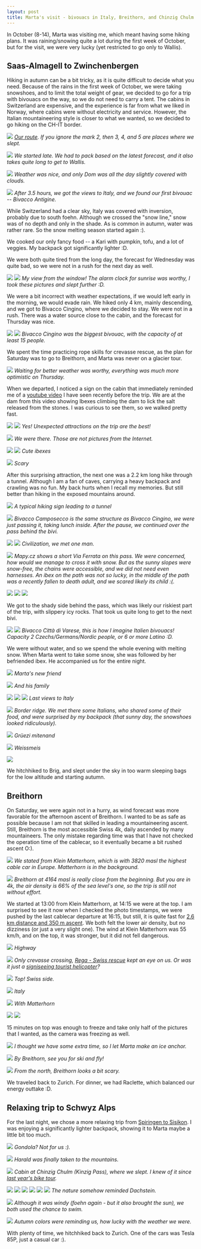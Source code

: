 ```yaml
---
layout: post
title: Marta's visit - bivouacs in Italy, Breithorn, and Chinzig Chulm
---
```


In October (8-14), Marta was visiting me, which meant having some hiking plans. It was raining/snowing quite a lot during the first week of October, but for the visit, we were very lucky (yet restricted to go only to Wallis).

## Saas-Almagell to Zwinchenbergen

Hiking in autumn can be a bit tricky, as it is quite difficult to decide what you need. Because of the rains in the first week of October, we were taking snowshoes, and to limit the total weight of gear, we decided to go for a trip with bivouacs on the way, so we do not need to carry a tent. The cabins in Switzerland are expensive, and the experience is far from what we liked in Norway, where cabins were without electricity and service. However, the Italian mountaineering style is closer to what we wanted, so we decided to go hiking on the CH-IT border.

![](https://lh3.googleusercontent.com/1fu2Q41zW15Tg_Z-RNE9D6rRPCNquvWJqvbsivNQbECxEl5QTzsp0GxQJp7eouWU-AAeOXybH-jsXKnK7v38Xby_N4ujyRumiTlCQFfhMW8ILIjVpt5NJWT-pwYv2c21Kt_dm5uwN70=w2384-h1341-no)
*[Our route](https://en.mapy.cz/s/nosutatega). If you ignore the mark 2, then 3, 4, and 5 are places where we slept.*

![](https://lh3.googleusercontent.com/wvAZrTtafczhhdw1giAb47maUVWK6ggmggb68ZMTJQx5RSWMB_Ip5BOFr4CJR_zBGAzob_zz0ZArgg-oZsY40Tjpg4b64Q-SLmUpfdWm1QAcjWN8E8DyOmHQvB86YrW2ofvcUBJB1k0=w2560-h854-no)
*We started late. We had to pack based on the latest forecast, and it also takes quite long to get to Wallis.*

![](https://lh3.googleusercontent.com/WDR92JPWiP72k6H_2ZaY7WgnFwNZ45n3NMtl489NAZDpA3P7alrobPOwTnLbCsrpjsP8bNoRxtUAMM39NKRp0_aDSZDNb67fAmqaZYm3dnlFukWNPGF0IozQiGimHPMeKA-Q8W3UfeM=w2560-h1440-no)
*Weather was nice, and only Dom was all the day slightly covered with clouds.*

![](https://lh3.googleusercontent.com/lWO_L63oY1hAB36f-LZ3Jc6HNJlr1315FZVrTETNKQWXTB417fRP-44XOVb-aR9YTsJMnSH5pYnFA-YeQym1uKKUjGse70mfPzP0T7CZP1BLRTSXwz5UvVu2O-Td8_hSGNo6xYgjYZ4=w2560-h949-no)
*After 3.5 hours, we got the views to Italy, and we found our first bivouac -- Bivacco Antigine.*

While Switzerland had a clear sky, Italy was covered with inversion, probably due to south foehn. Although we crossed the "snow line," snow was of no depth and only in the shade. As is common in autumn, water was rather rare. So the snow melting season started again :).

We cooked our only fancy food  -- a Kari with pumpkin, tofu, and a lot of veggies. My backpack got significantly lighter :D.

We were both quite tired from the long day, the forecast for Wednesday was quite bad, so we were not in a rush for the next day as well.

![](https://lh3.googleusercontent.com/9aOcpci11dFKw7hbiis7sOzbfFd_SHlUS27X_bpDVE-KKn2pJLY3UGjVrP_5n1e2IXXBQpm7pFSTPXr_H2-TDBmOqNlQ9d0Ms9EeieNHmstr7zN3Fh1ZdT43rRdLLRULZbaLDorr924=w2160-h1440-no)
![](https://lh3.googleusercontent.com/1cvyhJDV_Jc2S6_UaJt7WoKhEXKSdRuWEPVq1RV55kdWJJ2te0IalHYfdX3UVrdlV8LDjn30cCvICOszuUCweUcztZSCGIa6xqOVOPZ6J9xP_Gg-gTGoPD1KCb4m6ANzOmWUbK4CI7A=w2160-h1440-no)
*My view from the window! The alarm clock for sunrise was worthy, I took these pictures and slept further :D.*

We were a bit incorrect with weather expectations, if we would left early in the morning, we would evade rain. We hiked only 4 km, mainly descending, and we got to Bivacco Cingino, where we decided to stay. We were not in a rush. There was a water source close to the cabin, and the forecast for Thursday was nice.

![](https://lh3.googleusercontent.com/FwmjCKia28c_heksg8pKTMWTfdl8vboog5q-PDcKKRaO4r_-1zgrfbjlbabOWJPj6-S1ZgayQmYMlx7ZxIJp23vXdxYtxtl6P4Kt25PVRxlfRueJbC5jALvmZbpua6T9YkIlVKDWGtw=w2160-h1440-no)
![](https://lh3.googleusercontent.com/i1jDFKYovjNE7y4ZBCji1do0k2fS6I2302UwZH_7wIKFWb9ynD-M-1-BHdZspwO0pbKe41jCsAvtpyC_NV4x5Arp1AfhKiRInPdquij_F29OaP8BLbR7wHdQgkGdwg5H_VOTKOac1sw=w960-h1440-no)
*Bivacco Cingino was the biggest bivouac, with the capacity of at least 15 people.*

We spent the time practicing rope skills for crevasse rescue, as the plan for Saturday was to go to Breithorn, and Marta was never on a glacier tour.

![](https://lh3.googleusercontent.com/6qhvhQ_sdKFNGj_GqD0WPVIBz9JqUOt3qmjNhXKd46_Bu592wDw448BrDdQXGGesQ2PPoGD-jLr238tA4oBrKb4YJPjgRKARzpnEaMFa4KR5aQ19n5vyEYDdqyeZLpDA8cbe0kSkYio=w2160-h1440-no)
*Waiting for better weather was worthy, everything was much more optimistic on Thursday.*

When we departed, I noticed a sign on the cabin that immediately reminded me of a [youtube video](https://www.youtube.com/watch?v=RG9TMn1FJzc) I have seen recently before the trip. We are at the dam from this video showing Ibexes climbing the dam to lick the salt released from the stones. I was curious to see them, so we walked pretty fast.

![](https://lh3.googleusercontent.com/FWcIkGO5P5TyJvr5gk6WOnRBjHFvDQ3om3UuGuaiG61P6yy1g36LsE2aX_7fOUNTOnCaGDMtAQcpG0iMR_5E5V9mHZCUBtLm6dkBqHWVp35M-PmDkDSmTotiTagk1Ni209-CnUXBcBI=w2160-h1440-no)
![](https://lh3.googleusercontent.com/p9Ah80vqD4AtYao1Or_9biQ1SnaF4I1HVzssTOwWlCwPT0izztI_UaZ505hlax1LGcZWM0sRXSlH3A49S7WV6OezBcM9QY13SleMUSOMvHpk6nCSsVISiftqAMkzHy4mo8ePers_1zQ=w2160-h1440-no)
*Yes! Unexpected attractions on the trip are the best!*

![](https://lh3.googleusercontent.com/DKsUxBMgpoz7NmqwfDk4ioSjYlrTGk4AEU0PPvRWRmduQau4O5zPUOMcNB65Vi1JB1hMwNIj9jSJH-wxZ6UHEiNjaN47crGvmVzV2YEwBvXcFXzIrNnQawIIohViCqlYg2XbCE5mHS0=w2160-h1440-no)
*We were there. Those are not pictures from the Internet.*

![](https://lh3.googleusercontent.com/Dnwg3mJ3DFPsRNxrynzAUnnROX5H89WVXGM5cNQvZEEvYPRIzWud784KbAJTJukDbJSxG4eJRCx59IiVP5n_2ciuROFPeN406td-VhhlRQo1hbGK2h75o07LBldJPTepsCpszX9FJ54=w960-h1440-no)
![](https://lh3.googleusercontent.com/sNNeAGbpTevqvCm-FMhJ_J7Q4uTTcHW77k8zCMDD96n7uaW1N_sqIAPlE7Tl9WaNnk3lA3dPF2IGxP0tH3zpnUAe5cCzCfqezHwlNCY8YdT0tm_wbRQI53ViET97iJr-e6KJFGFwNbY=w2160-h1440-no)
*Cute ibexes*

![](https://lh3.googleusercontent.com/AVQgK4UPjG7XijiWJphBLoYEBL_RuN0F2NZ4Vb6YN0kSu3hgwlrCtqJuShyuR0zd6lEdMsSdPtZXOuSkyjHzx2RanMyxjI3NJZyWFh12epIkTjD3gWoVFB7AaGcasfmXRplzFU4xBWw=w2160-h1440-no)
*Scary*

After this surprising attraction, the next one was a 2.2 km long hike through a tunnel. Although I am a fan of caves, carrying a heavy backpack and crawling was no fun. My back hurts when I recall my memories. But still better than hiking in the exposed mountains around.

![](https://lh3.googleusercontent.com/ie42wwg_C7rCUraJE1ShKyKGMIySphryahJII0cl2b22TDU-QPBVdTqBVIzUB9-67nzDkGkLo130ruEwVo0ASsl78CWke78-siMx74QndIyKopg0X-h_mdBPuVqKkrglzJ1ht_YWfFo=w2160-h1440-no)
*A typical hiking sign leading to a tunnel*

![](https://lh3.googleusercontent.com/CXXSJ6WBUfGrpyfKwyPHHmH_GcJw1mQ8zH2PXIMaMKqnDufodwDvnHcAViX7hs_QrTD_faUE8bbwtZUzgn93RztsWKf6skQqjQWaxXItCKKH-lB0BG9Q64c9iowN6IGDsM7rSmsaCDA=w2160-h1440-no)
*Bivacco Camposecco is the same structure as Bivacco Cingino, we were just passing it, taking lunch inside. After the pause, we continued over the pass behind the bivi.*

![](https://lh3.googleusercontent.com/IzJ2iQBCjBL46TSR3HOTeVzm_uoruqi6HEboy3yi0msKKGb-KEdevqukzlXFxVlBD-kwV2Vnf-kKCUFjmM5iiKvW8RY1VvwT0iqLOLT0xalRVFTTe_GrcQdUKZ2cX9CRKuGRYV5047c=w2160-h1440-no)
![](https://lh3.googleusercontent.com/7SFHSvrJwkZzArOdtKbH9Twsw1bdtnfgOJvbElz3eMwCphcdjuQS_9ddQqNcsCqf8uMrO1sNDXOHv3kMjwbh6MD1eruRwE0PxRADkZgohw7B_B4bVDH8Zg3qJGLqO4ENxBwjQBOiLy0=w2160-h1440-no)
*Civilization, we met one man.*

![](https://lh3.googleusercontent.com/49wmMUIqa1pNLI0EV9_2-aTKMDTRm43lyo9920SEfY300fKuMSciVRWd9gPYPPR7Ggw_OUWZrcBb0AkTxmUXx8S7rRw5UbltLmzHwCSNhuqYS3ir_7W8jBPIoS_KpWY5qROE7efnM6A=w2160-h1440-no)
*Mapy.cz shows a short Via Ferrata on this pass. We were concerned, how would we manage to cross it with snow. But as the sunny slopes were snow-free, the chains were accessible, and we did not need even harnesses. An ibex on the path was not so lucky, in the middle of the path was a recently fallen to death adult, and we scared likely its child :(.*

![](https://lh3.googleusercontent.com/R1j65AhhHq2cHq78qQ9UqCkZgjVaNTyGl6m5B5GuHZtGSP7amcr-UitcG8eMo7MjUSlobsOYXnTjCZ-LRn3HYmWmRqG0Rq1yubRHx-LsEMEAxq5PsMVermjD0GApV6H7JWFHznw9bCY=w960-h1440-no)
![](https://lh3.googleusercontent.com/e3viUJ4lxy3U2oKUil_kSi1puN5PCXiAq8CnBXk7H0rUqHqG1Co54xZeEiE2_Zsyr2Iq81mQ5aRMQ4vpAEer7oX5pvfdg2pvS96nud26KsJtVCV6arCXURa5o0YSD3IfJriUH5E4kEY=w2160-h1440-no)
![](https://lh3.googleusercontent.com/YuRkaMmmf3JGDEsMz_6Q7a55K4UHqG0LzMyd_D4XMStXqD-cDEBwqDfV5bgf2G9D0NJC1nNJ7mHIN0g0T16aHeFvxlAKkB8AX38GtTuZ1ACuF4TLgrwjX0MvGkduoweCDH1Gsb5PK-0=w2160-h1440-no)

We got to the shady side behind the pass, which was likely our riskiest part of the trip, with slippery icy rocks. That took us quite long to get to the next bivi.

![](https://lh3.googleusercontent.com/o0usMN3qeYOsykUGvZwcGTjdVRZXSujtLVmd67u4IqoC5Fpz8wCNWRg1PhjVhT_gNEW_w1xHDxQahkacag41f6xDzCTsYmwaoNh-vU_PdUnPhyVLU0li7gWhUhY76jOvpNXhkbwRJdo=w2160-h1440-no)
![](https://lh3.googleusercontent.com/j6CK4SIh428QzKzjUaWPo5LgiiO7febgfY_0hraUuSTbKpi5lXF4-9ZEmGRKpYpCvtQw65tZPs-OixVXhFTHNosesfkyj6wrqzfi__sbx4AgUIdUO7vHcwGj0-4xTa9RB6LfEaZv0e0=w2160-h1440-no)
*Bivacco Città di Varese, this is how I imagine Italien bivouacs! Capacity 2 Czechs/Germans/Nordic people, or 6 or more Latino :D.*

We were without water, and so we spend the whole evening with melting snow. When Marta went to take some snow, she was followed by her befriended ibex. He accompanied us for the entire night.

![](https://lh3.googleusercontent.com/1InZKJEMD95WNC4jsH2Uq8eZoBaId3atwxKKp1K155nej905qdgEi-JDB3fR6TUHe34dcqB24TajHygHcSLDXi85PhCgjF46v1b0e-COWY0W_yAbD9AKxl-880LmbpQP9EXUTeRGnpo=w2160-h1440-no)
*Marta's new friend*

![](https://lh3.googleusercontent.com/CMplUC4T8fTZOlyQnxLt7xg6hu9A2-eLWfAwkKGbsoXVFEEDtZQMpohA4P6EYLs58gdV7ivm6Eg_d9Nb36oMFUiV52YVjHNO-v6QaDi-Qaz9406MV-jqAABRg82Phj79QTTA0BZDgc0=w2160-h1440-no)
*And his family*

![](https://lh3.googleusercontent.com/BAMhy5fgrOHXM0UNCqjw1dwRJygnzCgUuB3Fj7HNKGdTSIWTdc0AWEfsiTe1u4nyQHU9HjtBJmZrojQcGTIIKpUFxVA8PYzxUJErra4NY2vSoLfy4wwszUt7_7qdhxa-sMmfUxr47P0=w2200-h1238-no)
![](https://lh3.googleusercontent.com/5e0aw29s91XFKKx6xhzGjBLESyi8RadPRvRS0TDJFbSw98GVwKXv93V3jY7S-zmKOIcvcuYIeLAftNP9HfLOv9A71jhdDLKNVPA6cTlckozH335BBdNhhzRrUn3c2T2lBQhYslZomcI=w2560-h663-no)
![](https://lh3.googleusercontent.com/ivaUnzg9pF8vOInjW-3VKXG6O6Pctj7BMQB6z8HbfN2EYTlk8rCJQYW2bm6rC-w2fpovTvzADnuuS9e_YoHJEWUkL56QL232LJjw9YslYv244ptDZOSht92n32Lr-Qcfz_rUUrNhxhc=w2160-h1440-no)
*Last views to Italy*

![](https://lh3.googleusercontent.com/Apu-HRYggUJs43DKCEHl4M0Jx_xQHYMGsgML71d9qOd81F1ka2iBi6HiQkcAshKm9ZP5Thhjmahuaq1bAaXW8F3VxZyEVwsTs1jmple0gYYkesBz3qaREF2vG-0JQNXvpnZy4h16b4w=w960-h1440-no)
*Border ridge. We met there some Italians, who shared some of their food, and were surprised by my backpack (that sunny day, the snowshoes looked ridiculously).*

![](https://lh3.googleusercontent.com/STSUxpU0RAgx-SHT2eIlaKQfaSjcmM3aay62iJGNtVptiB0sIZX2ZDdcQHj5E_nfYqsrCLdyblAO5zHqtIOg_qgrraA9GP2_epDi2TKoo1Sze5lDu9NeTaXA9ao8eBY-cKLdPMD1uro=w2160-h1440-no)
*Grüezi mitenand*

![](https://lh3.googleusercontent.com/E-WrfX6aewYWpU2Ij9GI9jcClS9Fg4ocmSpj-ySu63O1ERncyZ-doKGnYQfDuNLfWWfr8dZmzW1ujNRDU6Lg4348gMgC6GgrXUX8hRUImHA2kEyoRxs67E2QRDJKgeExkiUN17ZtSrw=w960-h1440-no)
*Weissmeis*

![](https://lh3.googleusercontent.com/8NGTjkRTBjl9fJEoDDNY3l1N_DyMOLscdaEROlTlSECOqrxpitPow0KgHtX5WKWf7ysRMTPU98zUOlFXTBxkNy8FfbTRs1ve8WGClcAmkjx3lXQux96Fa-JjxSJ1Q_v8e12e18Gu6L0=w2560-h904-no)

We hitchhiked to Brig, and slept under the sky in too warm sleeping bags for the low altitude and starting autumn.

## Breithorn

On Saturday, we were again not in a hurry, as wind forecast was more favorable for the afternoon ascent of Breithorn. I wanted to be as safe as possible because I am not that skilled in leading a mountaineering ascent. Still, Breithorn is the most accessible Swiss 4k, daily ascended by many mountaineers. The only mistake regarding time was that I have not checked the operation time of the cablecar, so it eventually became a bit rushed ascent O:).

![](https://lh3.googleusercontent.com/eVHjTPI2V8vanRC4Li9vMsnr8UXbbjcerRHIoNs3f-tu6F5zldp6_ywg6PpqCb4GsbRoR3o2yDbZmGeogtNlrd2pNu8CE95HHo_bECXGda8BxqIkV4MBPnJFQx50FNsbBMLDBplbQKo=w2160-h1440-no)
*We stated from Klein Matterhorn, which is with 3820 masl the highest cable car in Europe. Matterhorn is in the background.*

![](https://lh3.googleusercontent.com/Rjsi-7rcKgv2WwgX14uhsQvXrQbG2uv2bxk27jsm2y_CwNCC6VWPcaUwebpJ2TeI2yc6p4bFyHLfGcnE5KSb5QtzsaH6nsCcEde0-zdJr3KN3o1HUh1grf-m1U-HwzMHkT4MtMJ7kKQ=w2160-h1440-no)
*Breithorn at 4164 masl is really close from the beginning. But you are in 4k, the air density is 66% of the sea level's one, so the trip is still not without effort.*

We started at 13:00 from Klein Matterhorn, at 14:15 we were at the top. I am surprised to see it now when I checked the photo timestamps, we were pushed by the last cablecar departure at 16:15, but still, it is quite fast for [2.6 km distance and 350 m ascent](https://en.mapy.cz/s/johekegava). We both felt the lower air density, but no dizziness (or just a very slight one). The wind at Klein Matterhorn was 55 km/h, and on the top, it was stronger, but it did not fell dangerous.

![](https://lh3.googleusercontent.com/uPWbSJpRwQaK1XmvPOPMrfQgkJfS_dtR3WpEDe4FnR0_R3tAEzqBYYEvWFMK-bMuXx9rs5IdaZU0ogRxzRwnlzzxLk2xYliQUyLItktd9eX9eavmRK6o_bwj8dnvwOh3IbCOgI-7u2Y=w2160-h1440-no)
*Highway*

![](https://lh3.googleusercontent.com/CdKi-mm3utQdAOIFtcaMIWdAV2UnF_wL68jk0pek8OyZz6s_i1INySmE-xW-jFc2BzmgVrVq1LDSwy2SeVPgARxbthQy2IEDehhVIVvji-QVOTUbdl_hcnmbzGmMVlZkRLgkCAAD1Qg=w2160-h1440-no)
*Only crevasse crossing, [Rega - Swiss rescue](https://www.rega.ch/en/explore-rega/in-words-and-pictures#pictures) kept an eye on us. Or was it just a [signiseeing tourist helicopter](https://www.zermatt.ch/en/Media/Offers-Articles/Helicopter-Sightseeing-Flight)?*

![](https://lh3.googleusercontent.com/yNhKZhltL6Kxt0o2VlUP3u2ERPC6TWAnGFA9nuWArl42ycHAiUDTOGsdBUttyyJzeLJCKOAJ0GYvan9QBOxTziBjlgvZrJNWNWs0SuAT-glLFeX58ClRxb2LLtLmC4al_evsTCTIkxo=w2200-h520-no)
*Top! Swiss side.*

![](https://lh3.googleusercontent.com/r7EIPavTA9RRx1uNbluke6MvHAJJJKUCWpefEAu9bJlcO79mHiD6PfG2SajweZ-iNlBEZJEJkmGtSEsG0AYtHH9h4gmifLADqtugUq71hMOaOpDpyIh7SjQFsTYy8Z5h2XWm5fHLpQs=w2560-h760-no)
*Italy*

![](https://lh3.googleusercontent.com/RtlKzhIXDyyColVSlzthE7Ju3qEK4waEunnyGGaDfuuVgI6Kxm4GUK7oNhFNZwnKgpFEZixCHHjbD7jTybqCQ61qi19zL-Xgi_IYq_YsTtfniZ1XDxVyI7hTle-UADqgGDYkMqVAVa8=w2160-h1440-no)
*With Matterhorn*

![](https://lh3.googleusercontent.com/c7Bo4LZP1zWjdi2QPz3cLU7PN80mhvKp0n7b6bWcp2L_Gh9avMtYwIyCJpIRKpS7LZSgFsU1loxTjcZIvq5L8Ixaj4_i4ti9wny1hqVENf6lOTEdc8TtwOviF7Ein7kqg2F3aA8Uoe0=w2160-h1440-no)
![](https://lh3.googleusercontent.com/LyUa2Li3xbGCKDHm_o79BPK8N8OJtvIYd0m4UvqPzz9mtGO0PMRC6hGYw3v7mvBm3oWD5c9Vt8vBXiuIXhGdw5UTqiCV88_Za9OzGsxhXzc0fZeaeZKzzl5hbEHlZQOU0Uf3QeP8s9k=w2160-h1440-no)

15 minutes on top was enough to freeze and take only half of the pictures that I wanted, as the camera was freezing as well.

![](https://lh3.googleusercontent.com/5NZe6AcSb1eYF9UL8Mwufe6DWAViruLjJism8sW1_0MhksM_CkJPNP7B3QTWSWYmTGB0InPFvgl6eosGw0OQDHAuUVs4vGE4SfzZq6aCvYIlqTOWCl_qFd_znz8tovsLvqs5QREraXc=w1200-h1801-no)
*I thought we have some extra time, so I let Marta make an ice anchor.*

![](https://lh3.googleusercontent.com/AZosVty_vc2k9bafOItkxDYWrcuOMGP05eZc8JzGzrc2GPsDNkmjar4Yz4mYxbCZWFKNg2yeyECkcWOHz7HHiARgF0FDVQZNZN-b8BQ8q1FRu4hO7BaluR2H-UVGwxNne7K_z_GT_RM=w2160-h1440-no)
*By Breithorn, see you for ski and fly!*

![](https://lh3.googleusercontent.com/haJm55-bQpCNzFS4qLhAVSMA30psnQE2jPvG-T-bnCDRuuY3u-jOvHH4VouT7AI1Zx6ni8zzk91XoxD6dr2RGcKRvcUj3UrVMJeaObssmeUGmutz32iRGcr7Z_jphoDU_Zl7X9BYbx4=w2560-h1440-no)
*From the north, Breithorn looks a bit scary.*

We traveled back to Zurich. For dinner, we had Raclette, which balanced our energy outtake :D.


## Relaxing trip to Schwyz Alps

For the last night, we chose a more relaxing trip from [Spiringen to Sisikon](https://en.mapy.cz/s/karekocoma). I was enjoying a significantly lighter backpack, showing it to Marta maybe a little bit too much.

![](https://lh3.googleusercontent.com/Gp53t3--PuNeNE2cTuqXN7jTh7fR76fbcXpEQ3vMNgG-wDoRZEqAcIsM7eQRtvkT_YkwlxOlPrDT1eAc8bJcUkNxf3ZGWjbSns-bk1BmuAPyh87_sO2old_r1JPELtPWIf4b9-MmnrA=w2160-h1440-no)
*Gondola? Not for us :).*

![](https://lh3.googleusercontent.com/d5jFw7Z8Yb2jd8CqDUM3-pZplptgEsfxGuOpH4MYgTMHvPlu-6qDUW9uxA_KIHI9_hIu3bLJdSVOjiHcifRSuAhFbXv-GRnUQUK9PbeAM63EBtnL2ol0eTAdpZ1HhPp1ul3TcNHH2h0=w2160-h1440-no)
*Harald was finally taken to the mountains.*

![](https://lh3.googleusercontent.com/U5tpna9kKJUq6I0qEsiWS90fqtFkuLRYmw0kDoMBtZRi0QhzP__RNHZ9eQro9Z3NXnE6ICvFDYL2x0OLk9PpCbITNXi-i26kSzH-YWzhdrCmyRsqe0DFkbZ027AWVOEG0UFY0G0axM4=w2160-h1440-no)
*Cabin at Chinzig Chulm (Kinzig Pass), where we slept. I knew of it since [last year's bike tour](https://bender250.github.io/Active_weekend/).*

![](https://lh3.googleusercontent.com/pdqP85IJqFPwkPpTK5KES6MbgxahP4nQllYUfPeez0W1lTnMGf3TJMAVEIQXU9xwFVb7EPRUEmCdbbbHVI0UacWqWLjN-s0IWHix_O0dhg3ugw0J-TtWX5vens6wP5ZsTlxX5uPiGN0=w2160-h1440-no)
![](https://lh3.googleusercontent.com/phFKBpzJ-Txr6OsPKEe4U0NJ_UIe0M92Isvol-UWkGJUuvyvxdrBprPgPl7WYaKueF-LdV75ihA_5BrhWIhUkgzqA_2wt082OwMzjVayRYPFVWsIgT3Qd534ZnktcOR5Y1V20C5SXzo=w2160-h1440-no)
![](https://lh3.googleusercontent.com/zTtL2pPriKhWhSPYktJzTQ5kcQHjBQDXlEB3zEVq5_pRh21DFIIYsWUR8S5utqrd5DfDJI2230vlCgDMTBQ8wf2jRBtZ21nYoQ8y8GBBugOEHfvijbCkRbjzRzix4DitnTS3WzD-xZI=w2200-h790-no)
![](https://lh3.googleusercontent.com/eaYjbJI6ybU9cuo9jdKMou7Ko2WE6JVBY8rzLegMwdWYjtkEP9SZmIjSjz46tMqxyflrkrKyK2ypYR5LOW-3N02VChagoszJq8eROTY1qhTHrODfQ59Yrjxy2xbN5qstmbxqiveFvTE=w2160-h1440-no)
![](https://lh3.googleusercontent.com/VtQ7HrM6CgusCLaiXtkE0ixB7F3TjnkcX4oayiRm2ZTqDINKhJkT6wEqrN-OqdDqKVo9OtwD8cJOf0LK9Uy1E5vKdHIQlEf49iB8puO0o0eka4kaTG7NDRQep5bGKcOPWXe3b4Dseto=w2560-h653-no)
![](https://lh3.googleusercontent.com/Pyfeezg8EkTmRZiXWZQUAcKo_lQcuO9JyX0K3TQW7V0ScQE5IuIbeH94CQbueauIpfdwLBXfWgcBfpdNpkAiJOXzIXxxb4R0s3CQT8fZgUn9lCmAGyF42VlGEa8XFw0bbXorI6p-H9M=w2560-h1113-no)
*The nature somehow reminded Dachstein.*

![](https://lh3.googleusercontent.com/H8heiXN9cE6IMVg_xE__5LoZjqfuxQoTzfIxINtxIOAh1Bx6dOI0_KMejviKby-pWbcwAatOx_ocTt9FVX8ubzM8tTFAsKHEx_SvClbJKwxbf1-eAmAEjka6jeH7lhY2WrVtoI78twA=w2160-h1440-no)
*Although it was windy (foehn again - but it also brought the sun), we both used the chance to swim.*

![](https://lh3.googleusercontent.com/-Cdb3yMJqE0HcOk-8hNHvV9RcMD6Xs1-Ew58Oc5hq3MwvAh5VoGjmoIu-kzaKtGnw2fVaQfifCeaD0_69XjGkeWKNsCQa29MldppXiyBXnwnb2GUTute-JVdoHAzzj-7tbJoldxrbB0=w2160-h1440-no)
*Autumn colors were reminding us, how lucky with the weather we were.*

With plenty of time, we hitchhiked back to Zurich. One of the cars was Tesla 85P, just a casual car :).

